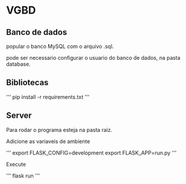 # VGBD

## Banco de dados

popular o banco MySQL com o arquivo .sql.

pode ser necessario configurar o usuario do banco de dados, na pasta database.

## Bibliotecas

'''
pip install -r requirements.txt
'''

## Server

Para rodar o programa esteja na pasta raiz.

Adicione as variaveis de ambiente

'''
export FLASK_CONFIG=development
export FLASK_APP=run.py
'''

Execute

'''
flask run
'''

